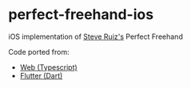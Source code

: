 # perfect-freehand-ios

iOS implementation of [Steve Ruiz's](github.com/steveruizok) Perfect Freehand

Code ported from:
- [Web (Typescript)](https://github.com/steveruizok/perfect-freehand)
- [Flutter (Dart)](https://github.com/steveruizok/perfect-freehand-dart)
